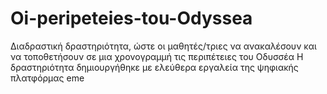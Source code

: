 # Oi-peripeteies-tou-Odyssea
Διαδραστική δραστηριότητα, ώστε οι μαθητές/τριες να ανακαλέσουν και να τοποθετήσουν σε μια χρονογραμμή τις περιπέτειες του Οδυσσέα
Η δραστηριότητα δημιουργήθηκε με ελεύθερα εργαλεία της ψηφιακής πλατφόρμας eme
